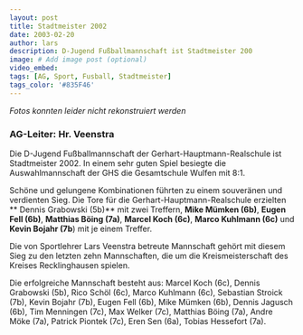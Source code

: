 ```yaml
---
layout: post
title: Stadtmeister 2002
date: 2003-02-20
author: lars
description: D-Jugend Fußballmannschaft ist Stadtmeister 200
image: # Add image post (optional)
video_embed:
tags: [AG, Sport, Fusball, Stadtmeister]
tags_color: '#835F46'
---
```

<em><a target="_blank">Fotos konnten leider nicht rekonstruiert werden</a></em>


### AG-Leiter: Hr. Veenstra

Die D-Jugend Fußballmannschaft der Gerhart-Hauptmann-Realschule ist Stadtmeister 2002. In einem sehr guten Spiel besiegte die Auswahlmannschaft der GHS die Gesamtschule Wulfen mit 8:1.

Schöne und gelungene Kombinationen führten zu einem souveränen und verdienten Sieg. Die Tore für die Gerhart-Hauptmann-Realschule erzielten ** Dennis Grabowski (5b)** mit zwei Treffern, **Mike Mümken (6b)**, **Eugen Fell (6b)**, **Matthias Böing (7a)**, **Marcel Koch (6c)**, **Marco Kuhlmann (6c)** und **Kevin Bojahr (7b**) mit je einem Treffer.

Die von Sportlehrer Lars Veenstra betreute Mannschaft gehört mit diesem Sieg zu den letzten zehn Mannschaften, die um die Kreismeisterschaft des Kreises Recklinghausen spielen.

Die erfolgreiche Mannschaft besteht aus:
Marcel Koch (6c), Dennis Grabowski (5b), Rico Schöl (6c), Marco Kuhlmann (6c), Sebastian Stroick (7b), Kevin Bojahr (7b), Eugen Fell (6b), Mike Mümken (6b), Dennis Jagusch (6b), Tim Menningen (7c), Max Welker (7c), Matthias Böing (7a), Andre Möke (7a), Patrick Piontek (7c), Eren Sen (6a), Tobias Hessefort (7a).


